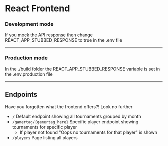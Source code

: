 # React Frontend

### Development mode

If you mock the API response then change REACT_APP_STUBBED_RESPONSE to true in the .env file

---

### Production mode 

In the ./build folder the REACT_APP_STUBBED_RESPONSE variable is set in the .env.production file



---

## Endpoints
Have you forgotten what the frontend offers?! Look no further

- `/`  Default endpoint showing all tournaments grouped by month
- `/gamertag/{gamertag_here}` Specific player endpoint showing tournaments for specific player
  - If player not found "Oops no tournaments for that player" is shown
- `/players` Page listing all players